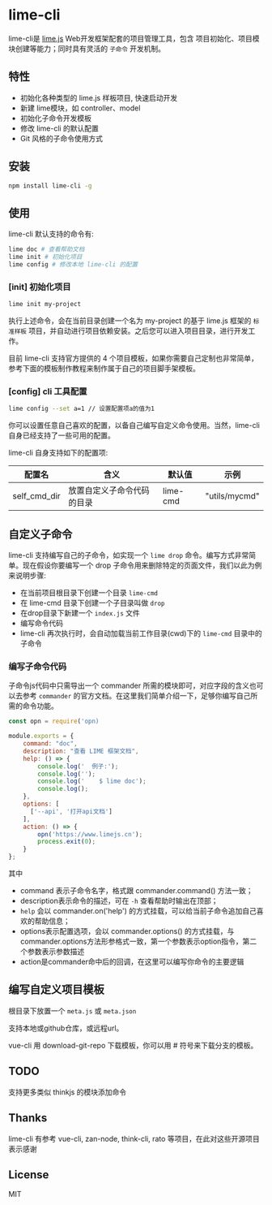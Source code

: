 lime-cli
======

lime-cli是 [lime.js](https://github.com/limejs/lime) Web开发框架配套的项目管理工具，包含 项目初始化、项目模块创建等能力；同时具有灵活的 `子命令` 开发机制。

## 特性

* 初始化各种类型的 lime.js 样板项目, 快速启动开发
* 新建 lime模块，如 controller、model
* 初始化子命令开发模板
* 修改 lime-cli 的默认配置
* Git 风格的子命令使用方式

## 安装

``` bash
npm install lime-cli -g
```

## 使用

lime-cli 默认支持的命令有:

```bash
lime doc # 查看帮助文档
lime init # 初始化项目
lime config # 修改本地 lime-cli 的配置
```

### [init] 初始化项目

```bash
lime init my-project
```

执行上述命令，会在当前目录创建一个名为 my-project 的基于 lime.js 框架的 `标准样板` 项目，并自动进行项目依赖安装。之后您可以进入项目目录，进行开发工作。

目前 lime-cli 支持官方提供的 4 个项目模板，如果你需要自己定制也非常简单，参考下面的模板制作教程来制作属于自己的项目脚手架模板。

### [config] cli 工具配置

```bash
lime config --set a=1 // 设置配置项a的值为1
```

你可以设置任意自己喜欢的配置，以备自己编写自定义命令使用。当然，lime-cli 自身已经支持了一些可用的配置。

lime-cli 自身支持如下的配置项:

配置名   |   含义|默认值|示例
-----   |  ---  |----|---
self_cmd_dir|放置自定义子命令代码的目录|lime-cmd|"utils/mycmd"



## 自定义子命令

lime-cli 支持编写自己的子命令，如实现一个 `lime drop` 命令。编写方式非常简单。现在假设你要编写一个 drop 子命令用来删除特定的页面文件，我们以此为例来说明步骤:

* 在当前项目根目录下创建一个目录 `lime-cmd`
* 在 lime-cmd 目录下创建一个子目录叫做 `drop`
* 在drop目录下新建一个 `index.js` 文件
* 编写命令代码
* lime-cli 再次执行时，会自动加载当前工作目录(cwd)下的 `lime-cmd` 目录中的子命令

### 编写子命令代码

子命令js代码中只需导出一个 commander 所需的模块即可，对应字段的含义也可以去参考 `commander` 的官方文档。在这里我们简单介绍一下，足够你编写自己所需的命令功能。

```js
const opn = require('opn)

module.exports = {
    command: "doc",
    description: "查看 LIME 框架文档",
    help: () => {
        console.log('  例子:');
        console.log('');
        console.log('    $ lime doc');
        console.log();
    },
    options: [
      ['--api', '打开api文档']
    ],
    action: () => {
        opn('https://www.limejs.cn');
        process.exit(0);
    }
};
```

其中

* command 表示子命令名字，格式跟 commander.command() 方法一致；
* description表示命令的描述，可在 `-h` 查看帮助时输出在顶部；
* `help` 会以 commander.on('help') 的方式挂载，可以给当前子命令追加自己喜欢的帮助信息；
* options表示配置选项，会以 commander.options() 的方式挂载，与 commander.options方法形参格式一致，第一个参数表示option指令，第二个参数表示参数描述
* action是commander命中后的回调，在这里可以编写你命令的主要逻辑


## 编写自定义项目模板

根目录下放置一个 `meta.js` 或 `meta.json`

支持本地或github仓库，或远程url。


vue-cli 用 download-git-repo 下载模板，你可以用 # 符号来下载分支的模板。



## TODO

支持更多类似 thinkjs 的模块添加命令

## Thanks

lime-cli 有参考 vue-cli, zan-node, think-cli, rato 等项目，在此对这些开源项目表示感谢

## License
MIT
